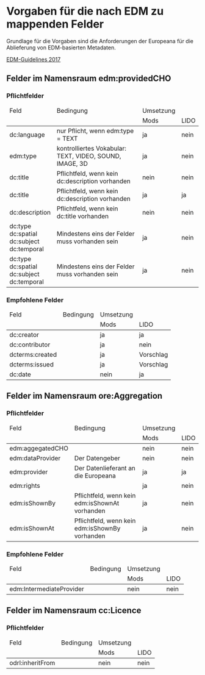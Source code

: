 # Vorgaben für die nach EDM zu mappenden Felder

Grundlage für die Vorgaben sind die Anforderungen der Europeana für die Ablieferung von EDM-basierten Metadaten.

[EDM-Guidelines 2017](https://pro.europeana.eu/files/Europeana_Professional/Share_your_data/Technical_requirements/EDM_Documentation/EDM_Mapping_Guidelines_v2.4_102017.pdf)

## Felder im Namensraum edm:providedCHO

### Pflichtfelder

<table><thead>
<tr>
<td> Feld </td>
<td> Bedingung </td>
<td> Umsetzung </td>
<tr>
<td>  </td>
<td>  </td>
<td> Mods </td>
<td> LIDO </td>
</tr></thead>
<tr>
<td> dc:language </td>
<td> nur Pflicht, wenn edm:type = TEXT </td>
<td> ja </td>
<td> nein </td>
</tr>
<tr>
<td> edm:type </td>
<td> kontrolliertes Vokabular: <br>
TEXT,	VIDEO,	SOUND,	IMAGE,	3D
</td>
<td> ja </td>
<td> nein </td>
</tr>
<tr>
<td> dc:title </td>
<td> Pflichtfeld, wenn kein dc:description vorhanden 
</td>
<td> nein </td>
<td> nein </td>
</tr>
<tr>
<td> dc:title </td>
<td> Pflichtfeld, wenn kein dc:description vorhanden 
</td>
<td> ja </td>
<td> ja </td>
</tr>
<tr>
<td> dc:description </td>
<td> Pflichtfeld, wenn kein dc:title vorhanden 
</td>
<td> nein </td>
<td> nein </td>
</tr>
<tr>
<td> dc:type <br>
dc:spatial <br>
dc:subject <br>
dc:temporal </td>
<td> Mindestens eins der Felder muss vorhanden sein 
</td>
<td> ja </td>
<td> nein </td>
</tr>
<tr>
<td> dc:type <br>
dc:spatial <br>
dc:subject <br>
dc:temporal </td>
<td> Mindestens eins der Felder muss vorhanden sein 
</td>
<td> ja </td>
<td> nein </td>
</tr>
</table>

### Empfohlene Felder

<table><thead>
<tr>
<td> Feld </td>
<td> Bedingung </td>
<td> Umsetzung </td>
<tr>
<td>  </td>
<td>  </td>
<td> Mods </td>
<td> LIDO </td>
</tr></thead>
<tr>
<td> dc:creator </td>
<td> </td>
<td> ja </td>
<td> ja </td>
</tr>
<tr>
<td> dc:contributor </td>
<td> </td>
<td> ja </td>
<td> nein </td>
</tr>
<tr>
<td> dcterms:created </td>
<td> </td>
<td> ja </td>
<td> Vorschlag </td>
</tr>
<tr>
<td> dcterms:issued </td>
<td> </td>
<td> ja </td>
<td> Vorschlag </td>
</tr>
<tr>
<td> dc:date </td>
<td> </td>
<td> nein </td>
<td> ja </td>
</tr>
</table>

## Felder im Namensraum ore:Aggregation

### Pflichtfelder

<table><thead>
<tr>
<td> Feld </td>
<td> Bedingung </td>
<td> Umsetzung </td>
<tr>
<td>  </td>
<td>  </td>
<td> Mods </td>
<td> LIDO </td>
</tr></thead>
<tr>
<td> edm:aggegatedCHO </td>
<td>  </td>
<td> nein </td>
<td> nein </td>
</tr>
<tr>
<td> edm:dataProvider </td>
<td> Der Datengeber </td>
<td> nein </td>
<td> nein </td>
</tr>
<tr>
<td> edm:provider </td>
<td> Der Datenlieferant an die Europeana </td>
<td> ja </td>
<td> ja </td>
</tr>
<tr>
<td> edm:rights </td>
<td>  
</td>
<td> ja </td>
<td> nein </td>
</tr>
<tr>
<td> edm:isShownBy </td>
<td> Pflichtfeld, wenn kein edm:isShownAt vorhanden 
</td>
<td> ja </td>
<td> nein </td>
</tr>
<tr>
<td> edm:isShownAt </td>
<td> Pflichtfeld, wenn kein edm:isShownBy vorhanden 
</td>
<td> ja </td>
<td> nein </td>
</tr>
</table>

### Empfohlene Felder

<table><thead>
<tr>
<td> Feld </td>
<td> Bedingung </td>
<td> Umsetzung </td>
<tr>
<td>  </td>
<td>  </td>
<td> Mods </td>
<td> LIDO </td>
</tr></thead>
<tr>
<td> edm:IntermediateProvider </td>
<td> </td>
<td> nein </td>
<td> nein </td>
</tr>
</table>

## Felder im Namensraum cc:Licence

### Pflichtfelder

<table><thead>
<tr>
<td> Feld </td>
<td> Bedingung </td>
<td> Umsetzung </td>
<tr>
<td>  </td>
<td>  </td>
<td> Mods </td>
<td> LIDO </td>
</tr></thead>
<tr>
<td> odrl:inheritFrom </td>
<td>  </td>
<td> nein </td>
<td> nein </td>
</tr>
</table>

